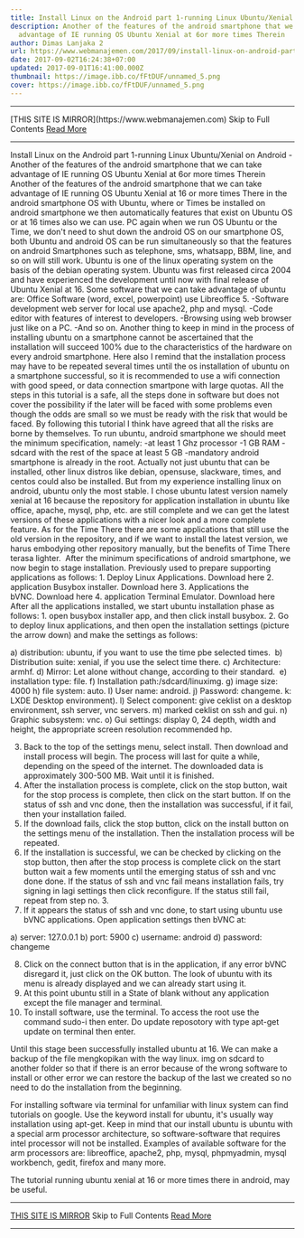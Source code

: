 ```yaml
---
title: Install Linux on the Android part 1-running Linux Ubuntu/Xenial on Android
description: Another of the features of the android smartphone that we can take
  advantage of IE running OS Ubuntu Xenial at 6or more times Therein
author: Dimas Lanjaka 2
url: https://www.webmanajemen.com/2017/09/install-linux-on-android-part-1-running.html
date: 2017-09-02T16:24:38+07:00
updated: 2017-09-01T16:41:00.000Z
thumbnail: https://image.ibb.co/fFtDUF/unnamed_5.png
cover: https://image.ibb.co/fFtDUF/unnamed_5.png
---
```


<hr/> [THIS SITE IS MIRROR](https://www.webmanajemen.com) Skip to Full Contents <a href="https://www.webmanajemen.com/2017/09/install-linux-on-android-part-1-running.html" rel="follow" class="button" id="read-more">Read More</a> <hr/> Install Linux on the Android part 1-running Linux Ubuntu/Xenial on Android - Another of the features of the android smartphone that we can take advantage of IE running OS Ubuntu Xenial at 6or more times Therein Another of the features of the android smartphone that we can take advantage of IE running OS Ubuntu Xenial at 16 or more times There in the android smartphone OS with Ubuntu, where or Times be installed on android smartphone we then automatically features that exist on Ubuntu OS or at 16 times also we can use. PC again when we run OS Ubuntu or the Time, we don't need to shut down the android OS on our smartphone OS, both Ubuntu and android OS can be run simultaneously so that the features on android Smartphones such as telephone, sms, whatsapp, BBM, line, and so on will still work.
Ubuntu is one of the linux operating system on the basis of the debian operating system. Ubuntu was first released circa 2004 and have experienced the development until now with final release of Ubuntu Xenial at 16. Some software that we can take advantage of ubuntu are:
Office Software (word, excel, powerpoint) use Libreoffice 5.
-Software development web server for local use apache2, php and mysql.
-Code editor with features of interest to developers.
-Browsing using web browser just like on a PC.
-And so on.
Another thing to keep in mind in the process of installing ubuntu on a smartphone cannot be ascertained that the installation will succeed 100% due to the characteristics of the hardware on every android smartphone. Here also I remind that the installation process may have to be repeated several times until the os installation of ubuntu on a smartphone successful, so it is recommended to use a wifi connection with good speed, or data connection smartpone with large quotas.
All the steps in this tutorial is a safe, all the steps done in software but does not cover the possibility if the later will be faced with some problems even though the odds are small so we must be ready with the risk that would be faced. By following this tutorial I think have agreed that all the risks are borne by themselves.
To run ubuntu, android smartphone we should meet the minimum specification, namely:
-at least 1 Ghz processor
-1 GB RAM
-sdcard with the rest of the space at least 5 GB
-mandatory android smartphone is already in the root.
Actually not just ubuntu that can be installed, other linux distros like debian, opensuse, slackware, times, and centos could also be installed. But from my experience installing linux on android, ubuntu only the most stable. I chose ubuntu latest version namely xenial at 16 because the repository for application installation in ubuntu like office, apache, mysql, php, etc. are still complete and we can get the latest versions of these applications with a nicer look and a more complete feature. As for the Time There there are some applications that still use the old version in the repository, and if we want to install the latest version, we harus embodying other repository manually, but the benefits of Time There terasa lighter. 
After the minimum specifications of android smartphone, we now begin to stage installation. Previously used to prepare supporting applications as follows:
1. Deploy Linux Applications. Download here
2. application Busybox installer. Download here
3. Applications the bVNC. Download here
4. application Terminal Emulator. Download here
After all the applications installed, we start ubuntu installation phase as follows:
1. open busybox installer app, and then click install busybox.
2. Go to deploy linux applications, and then open the installation settings (picture the arrow down) and make the settings as follows:

a) distribution: ubuntu, if you want to use the time pbe selected times. 
b) Distribution suite: xenial, if you use the select time there.
c) Architecture: armhf.
d) Mirror: Let alone without change, according to their standard. 
e) installation type: file.
f) Installation path:/sdcard/linuximg.
g) image size: 4000
h) file system: auto.
I) User name: android.
j) Password: changeme.
k: LXDE Desktop environment).
l) Select component: give ceklist on a desktop environment, ssh server, vnc servers.
m) marked ceklist on ssh and gui.
n) Graphic subsystem: vnc.
o) Gui settings: display 0, 24 depth, width and height, the appropriate screen resolution recommended hp.

3. Back to the top of the settings menu, select install. Then download and install process will begin. The process will last for quite a while, depending on the speed of the internet. The downloaded data is approximately 300-500 MB. Wait until it is finished.
4. After the installation process is complete, click on the stop button, wait for the stop process is complete, then click on the start button. If on the status of ssh and vnc done, then the installation was successful, if it fail, then your installation failed. 
5. If the download fails, click the stop button, click on the install button on the settings menu of the installation. Then the installation process will be repeated.
6. If the installation is successful, we can be checked by clicking on the stop button, then after the stop process is complete click on the start button wait a few moments until the emerging status of ssh and vnc done done. If the status of ssh and vnc fail means installation fails, try signing in lagi settings then click reconfigure. If the status still fail, repeat from step no. 3.
7. If it appears the status of ssh and vnc done, to start using ubuntu use bVNC applications. Open application settings then bVNC at:

a) server: 127.0.0.1
b) port: 5900
c) username: android
d) password: changeme

8. Click on the connect button that is in the application, if any error bVNC disregard it, just click on the OK button. The look of ubuntu with its menu is already displayed and we can already start using it.
9. At this point ubuntu still in a State of blank without any application except the file manager and terminal.
10. To install software, use the terminal. To access the root use the command sudo-i then enter. Do update reposotory with type apt-get update on terminal then enter.

Until this stage been successfully installed ubuntu at 16. We can make a backup of the file mengkopikan with the way linux. img on sdcard to another folder so that if there is an error because of the wrong software to install or other error we can restore the backup of the last we created so no need to do the installation from the beginning.

For installing software via terminal for unfamiliar with linux system can find tutorials on google. Use the keyword install for ubuntu, it's usually way installation using apt-get. Keep in mind that our install ubuntu is ubuntu with a special arm processor architecture, so software-software that requires intel processor will not be installed. Examples of available software for the arm processors are: libreoffice, apache2, php, mysql, phpmyadmin, mysql workbench, gedit, firefox and many more.


The tutorial running ubuntu xenial at 16 or more times there in android, may be useful. <hr/> [THIS SITE IS MIRROR](https://www.webmanajemen.com) Skip to Full Contents <a href="https://www.webmanajemen.com/2017/09/install-linux-on-android-part-1-running.html" rel="follow" class="button" id="read-more">Read More</a> <hr/>